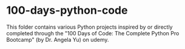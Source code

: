 # 100-days-python-code

This folder contains various Python projects inspired by or directly completed through the "100 Days of Code: The Complete Python Pro Bootcamp" (by Dr. Angela Yu) on udemy.
